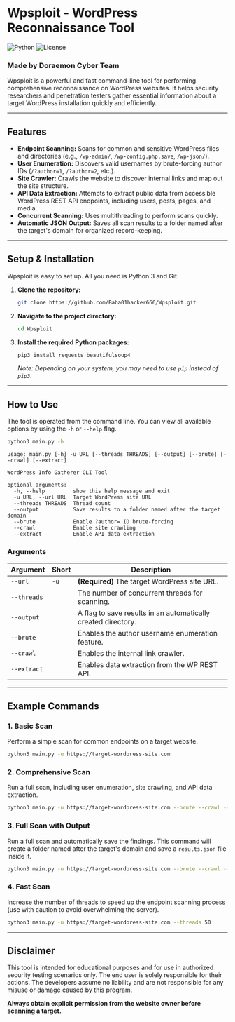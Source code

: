 # Wpsploit - WordPress Reconnaissance Tool

![Python](https://img.shields.io/badge/python-3.6%2B-blue.svg)
![License](https://img.shields.io/badge/license-MIT-green.svg)

### Made by Doraemon Cyber Team

Wpsploit is a powerful and fast command-line tool for performing comprehensive reconnaissance on WordPress websites. It helps security researchers and penetration testers gather essential information about a target WordPress installation quickly and efficiently.

---

## Features

-   **Endpoint Scanning:** Scans for common and sensitive WordPress files and directories (e.g., `/wp-admin/`, `/wp-config.php.save`, `/wp-json/`).
-   **User Enumeration:** Discovers valid usernames by brute-forcing author IDs (`/?author=1`, `/?author=2`, etc.).
-   **Site Crawler:** Crawls the website to discover internal links and map out the site structure.
-   **API Data Extraction:** Attempts to extract public data from accessible WordPress REST API endpoints, including users, posts, pages, and media.
-   **Concurrent Scanning:** Uses multithreading to perform scans quickly.
-   **Automatic JSON Output:** Saves all scan results to a folder named after the target's domain for organized record-keeping.

---

## Setup & Installation

Wpsploit is easy to set up. All you need is Python 3 and Git.

1.  **Clone the repository:**
    ```sh
    git clone https://github.com/Baba01hacker666/Wpsploit.git
    ```

2.  **Navigate to the project directory:**
    ```sh
    cd Wpsploit
    ```

3.  **Install the required Python packages:**
    ```sh
    pip3 install requests beautifulsoup4
    ```
    *Note: Depending on your system, you may need to use `pip` instead of `pip3`.*

---

## How to Use

The tool is operated from the command line. You can view all available options by using the `-h` or `--help` flag.

```sh
python3 main.py -h
```

```
usage: main.py [-h] -u URL [--threads THREADS] [--output] [--brute] [--crawl] [--extract]

WordPress Info Gatherer CLI Tool

optional arguments:
  -h, --help         show this help message and exit
  -u URL, --url URL  Target WordPress site URL
  --threads THREADS  Thread count
  --output           Save results to a folder named after the target domain
  --brute            Enable ?author= ID brute-forcing
  --crawl            Enable site crawling
  --extract          Enable API data extraction
```

### Arguments

| Argument        | Short | Description                                                   |
| --------------- | ----- | ------------------------------------------------------------- |
| `--url`         | `-u`  | **(Required)** The target WordPress site URL.                 |
| `--threads`     |       | The number of concurrent threads for scanning.                |
| `--output`      |       | A flag to save results in an automatically created directory. |
| `--brute`       |       | Enables the author username enumeration feature.              |
| `--crawl`       |       | Enables the internal link crawler.                            |
| `--extract`     |       | Enables data extraction from the WP REST API.                 |

---

## Example Commands

### 1. Basic Scan
Perform a simple scan for common endpoints on a target website.

```sh
python3 main.py -u https://target-wordpress-site.com
```

### 2. Comprehensive Scan
Run a full scan, including user enumeration, site crawling, and API data extraction.

```sh
python3 main.py -u https://target-wordpress-site.com --brute --crawl --extract
```

### 3. Full Scan with Output
Run a full scan and automatically save the findings. This command will create a folder named after the target's domain and save a `results.json` file inside it.

```sh
python3 main.py -u https://target-wordpress-site.com --brute --crawl --extract --output
```

### 4. Fast Scan
Increase the number of threads to speed up the endpoint scanning process (use with caution to avoid overwhelming the server).

```sh
python3 main.py -u https://target-wordpress-site.com --threads 50
```

---

## Disclaimer

This tool is intended for educational purposes and for use in authorized security testing scenarios only. The end user is solely responsible for their actions. The developers assume no liability and are not responsible for any misuse or damage caused by this program.

**Always obtain explicit permission from the website owner before scanning a target.**
